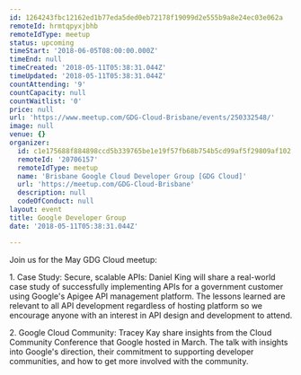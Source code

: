 ```yaml
---
id: 1264243fbc12162ed1b77eda5ded0eb72178f19099d2e555b9a8e24ec03e062a
remoteId: hrmtqpyxjbhb
remoteIdType: meetup
status: upcoming
timeStart: '2018-06-05T08:00:00.000Z'
timeEnd: null
timeCreated: '2018-05-11T05:38:31.044Z'
timeUpdated: '2018-05-11T05:38:31.044Z'
countAttending: '9'
countCapacity: null
countWaitlist: '0'
price: null
url: 'https://www.meetup.com/GDG-Cloud-Brisbane/events/250332548/'
image: null
venue: {}
organizer:
  id: c1e175688f884898ccd5b339765be1e19f57fb68b754b5cd99af5f29809af102
  remoteId: '20706157'
  remoteIdType: meetup
  name: 'Brisbane Google Cloud Developer Group [GDG Cloud]'
  url: 'https://meetup.com/GDG-Cloud-Brisbane'
  description: null
  codeOfConduct: null
layout: event
title: Google Developer Group
date: '2018-05-11T05:38:31.044Z'

---
```

<p>Join us for the May GDG Cloud meetup:</p> <p>1. Case Study: Secure, scalable APIs: Daniel King will share a real-world case study of successfully implementing APIs for a government customer using Google's Apigee API management platform. The lessons learned are relevant to all API development regardless of hosting platform so we encourage anyone with an interest in API design and development to attend.</p> <p>2. Google Cloud Community: Tracey Kay share insights from the Cloud Community Conference that Google hosted in March. The talk with insights into Google's direction, their commitment to supporting developer communities, and how to get more involved with the community.</p>
